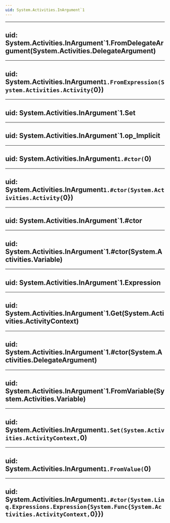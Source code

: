 ```yaml
---
uid: System.Activities.InArgument`1
---
```


---
uid: System.Activities.InArgument`1.FromDelegateArgument(System.Activities.DelegateArgument)
---

---
uid: System.Activities.InArgument`1.FromExpression(System.Activities.Activity{`0})
---

---
uid: System.Activities.InArgument`1.Set
---

---
uid: System.Activities.InArgument`1.op_Implicit
---

---
uid: System.Activities.InArgument`1.#ctor(`0)
---

---
uid: System.Activities.InArgument`1.#ctor(System.Activities.Activity{`0})
---

---
uid: System.Activities.InArgument`1.#ctor
---

---
uid: System.Activities.InArgument`1.#ctor(System.Activities.Variable)
---

---
uid: System.Activities.InArgument`1.Expression
---

---
uid: System.Activities.InArgument`1.Get(System.Activities.ActivityContext)
---

---
uid: System.Activities.InArgument`1.#ctor(System.Activities.DelegateArgument)
---

---
uid: System.Activities.InArgument`1.FromVariable(System.Activities.Variable)
---

---
uid: System.Activities.InArgument`1.Set(System.Activities.ActivityContext,`0)
---

---
uid: System.Activities.InArgument`1.FromValue(`0)
---

---
uid: System.Activities.InArgument`1.#ctor(System.Linq.Expressions.Expression{System.Func{System.Activities.ActivityContext,`0}})
---
